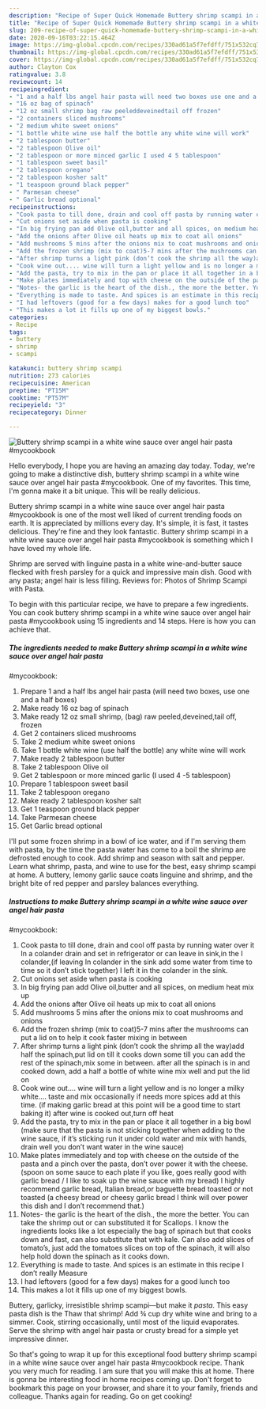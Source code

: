 ```yaml
---
description: "Recipe of Super Quick Homemade Buttery shrimp scampi in a white wine sauce over angel hair pasta #mycookbook"
title: "Recipe of Super Quick Homemade Buttery shrimp scampi in a white wine sauce over angel hair pasta #mycookbook"
slug: 209-recipe-of-super-quick-homemade-buttery-shrimp-scampi-in-a-white-wine-sauce-over-angel-hair-pasta-mycookbook
date: 2020-09-16T03:22:15.464Z
image: https://img-global.cpcdn.com/recipes/330ad61a5f7efdff/751x532cq70/buttery-shrimp-scampi-in-a-white-wine-sauce-over-angel-hair-pasta-mycookbook-recipe-main-photo.jpg
thumbnail: https://img-global.cpcdn.com/recipes/330ad61a5f7efdff/751x532cq70/buttery-shrimp-scampi-in-a-white-wine-sauce-over-angel-hair-pasta-mycookbook-recipe-main-photo.jpg
cover: https://img-global.cpcdn.com/recipes/330ad61a5f7efdff/751x532cq70/buttery-shrimp-scampi-in-a-white-wine-sauce-over-angel-hair-pasta-mycookbook-recipe-main-photo.jpg
author: Clayton Cox
ratingvalue: 3.8
reviewcount: 14
recipeingredient:
- "1 and a half lbs angel hair pasta will need two boxes use one and a half boxes"
- "16 oz bag of spinach"
- "12 oz small shrimp bag raw peeleddeveinedtail off frozen"
- "2 containers sliced mushrooms"
- "2 medium white sweet onions"
- "1 bottle white wine use half the bottle any white wine will work"
- "2 tablespoon butter"
- "2 tablespoon Olive oil"
- "2 tablespoon or more minced garlic I used 4 5 tablespoon"
- "1 tablespoon sweet basil"
- "2 tablespoon oregano"
- "2 tablespoon kosher salt"
- "1 teaspoon ground black pepper"
- " Parmesan cheese"
- " Garlic bread optional"
recipeinstructions:
- "Cook pasta to till done, drain and cool off pasta by running water over it In a colander drain and set in refrigerator or can leave in sink,in the I colander,(if leaving In colander in the sink add some water from time to time so it don’t stick together) I left it in the colander in the sink."
- "Cut onions set aside when pasta is cooking"
- "In big frying pan add Olive oil,butter and all spices, on medium heat mix up"
- "Add the onions after Olive oil heats up mix to coat all onions"
- "Add mushrooms 5 mins after the onions mix to coat mushrooms and onions"
- "Add the frozen shrimp (mix to coat)5-7 mins after the mushrooms can put a lid on to help it cook faster mixing in between"
- "After shrimp turns a light pink (don’t cook the shrimp all the way)add half the spinach,put lid on till it cooks down some till you can add the rest of the spinach,mix some in between. after all the spinach is in and cooked down, add a half a bottle of white wine mix well and put the lid on"
- "Cook wine out.... wine will turn a light yellow and is no longer a milky white.... taste and mix occasionally if needs more spices add at this time. (if making garlic bread at this point will be a good time to start baking it) after wine is cooked out,turn off heat"
- "Add the pasta, try to mix in the pan or place it all together in a big bowl (make sure that the pasta is not sticking together when adding to the wine sauce, if it’s sticking run it under cold water and mix with hands, drain well you don’t want water in the wine sauce)"
- "Make plates immediately and top with cheese on the outside of the pasta and a pinch over the pasta, don’t over power it with the cheese. (spoon on some sauce to each plate if you like, goes really good with garlic bread / I like to soak up the wine sauce with my bread) I highly recommend garlic bread, Italian bread,or baguette bread toasted or not toasted (a cheesy bread or cheesy garlic bread I think will over power this dish and I don’t recommend that.)"
- "Notes- the garlic is the heart of the dish., the more the better. You can take the shrimp out or can substituted it for Scallops. I know the ingredients looks like a lot especially the bag of spinach but that cooks down and fast, can also substitute that with kale. Can also add slices of tomato’s, just add the tomatoes slices on top of the spinach, it will also help hold down the spinach as it cooks down."
- "Everything is made to taste. And spices is an estimate in this recipe I don’t really Measure"
- "I had leftovers (good for a few days) makes for a good lunch too"
- "This makes a lot it fills up one of my biggest bowls."
categories:
- Recipe
tags:
- buttery
- shrimp
- scampi

katakunci: buttery shrimp scampi 
nutrition: 273 calories
recipecuisine: American
preptime: "PT15M"
cooktime: "PT57M"
recipeyield: "3"
recipecategory: Dinner

---
```



![Buttery shrimp scampi in a white wine sauce over angel hair pasta
#mycookbook](https://img-global.cpcdn.com/recipes/330ad61a5f7efdff/751x532cq70/buttery-shrimp-scampi-in-a-white-wine-sauce-over-angel-hair-pasta-mycookbook-recipe-main-photo.jpg)

Hello everybody, I hope you are having an amazing day today. Today, we're going to make a distinctive dish, buttery shrimp scampi in a white wine sauce over angel hair pasta
#mycookbook. One of my favorites. This time, I'm gonna make it a bit unique. This will be really delicious.

Buttery shrimp scampi in a white wine sauce over angel hair pasta
#mycookbook is one of the most well liked of current trending foods on earth. It is appreciated by millions every day. It's simple, it is fast, it tastes delicious. They're fine and they look fantastic. Buttery shrimp scampi in a white wine sauce over angel hair pasta
#mycookbook is something which I have loved my whole life.

Shrimp are served with linguine pasta in a white wine-and-butter sauce flecked with fresh parsley for a quick and impressive main dish. Good with any pasta; angel hair is less filling. Reviews for: Photos of Shrimp Scampi with Pasta.


To begin with this particular recipe, we have to prepare a few ingredients. You can cook buttery shrimp scampi in a white wine sauce over angel hair pasta
#mycookbook using 15 ingredients and 14 steps. Here is how you can achieve that.

<!--inarticleads1-->

##### The ingredients needed to make Buttery shrimp scampi in a white wine sauce over angel hair pasta
#mycookbook:

1. Prepare 1 and a half lbs angel hair pasta (will need two boxes, use one and a half boxes)
1. Make ready 16 oz bag of spinach
1. Make ready 12 oz small shrimp, (bag) raw peeled,deveined,tail off, frozen
1. Get 2 containers sliced mushrooms
1. Take 2 medium white sweet onions
1. Take 1 bottle white wine (use half the bottle) any white wine will work
1. Make ready 2 tablespoon butter
1. Take 2 tablespoon Olive oil
1. Get 2 tablespoon or more minced garlic (I used 4 -5 tablespoon)
1. Prepare 1 tablespoon sweet basil
1. Take 2 tablespoon oregano
1. Make ready 2 tablespoon kosher salt
1. Get 1 teaspoon ground black pepper
1. Take  Parmesan cheese
1. Get  Garlic bread optional


I&#39;ll put some frozen shrimp in a bowl of ice water, and if I&#39;m serving them with pasta, by the time the pasta water has come to a boil the shrimp are defrosted enough to cook. Add shrimp and season with salt and pepper. Learn what shrimp, pasta, and wine to use for the best, easy shrimp scampi at home. A buttery, lemony garlic sauce coats linguine and shrimp, and the bright bite of red pepper and parsley balances everything. 

<!--inarticleads2-->

##### Instructions to make Buttery shrimp scampi in a white wine sauce over angel hair pasta
#mycookbook:

1. Cook pasta to till done, drain and cool off pasta by running water over it In a colander drain and set in refrigerator or can leave in sink,in the I colander,(if leaving In colander in the sink add some water from time to time so it don’t stick together) I left it in the colander in the sink.
1. Cut onions set aside when pasta is cooking
1. In big frying pan add Olive oil,butter and all spices, on medium heat mix up
1. Add the onions after Olive oil heats up mix to coat all onions
1. Add mushrooms 5 mins after the onions mix to coat mushrooms and onions
1. Add the frozen shrimp (mix to coat)5-7 mins after the mushrooms can put a lid on to help it cook faster mixing in between
1. After shrimp turns a light pink (don’t cook the shrimp all the way)add half the spinach,put lid on till it cooks down some till you can add the rest of the spinach,mix some in between. after all the spinach is in and cooked down, add a half a bottle of white wine mix well and put the lid on
1. Cook wine out.... wine will turn a light yellow and is no longer a milky white.... taste and mix occasionally if needs more spices add at this time. (if making garlic bread at this point will be a good time to start baking it) after wine is cooked out,turn off heat
1. Add the pasta, try to mix in the pan or place it all together in a big bowl (make sure that the pasta is not sticking together when adding to the wine sauce, if it’s sticking run it under cold water and mix with hands, drain well you don’t want water in the wine sauce)
1. Make plates immediately and top with cheese on the outside of the pasta and a pinch over the pasta, don’t over power it with the cheese. (spoon on some sauce to each plate if you like, goes really good with garlic bread / I like to soak up the wine sauce with my bread) I highly recommend garlic bread, Italian bread,or baguette bread toasted or not toasted (a cheesy bread or cheesy garlic bread I think will over power this dish and I don’t recommend that.)
1. Notes- the garlic is the heart of the dish., the more the better. You can take the shrimp out or can substituted it for Scallops. I know the ingredients looks like a lot especially the bag of spinach but that cooks down and fast, can also substitute that with kale. Can also add slices of tomato’s, just add the tomatoes slices on top of the spinach, it will also help hold down the spinach as it cooks down.
1. Everything is made to taste. And spices is an estimate in this recipe I don’t really Measure
1. I had leftovers (good for a few days) makes for a good lunch too
1. This makes a lot it fills up one of my biggest bowls.


Buttery, garlicky, irresistible shrimp scampi—but make it *pasta*. This easy pasta dish is the Thaw that shrimp! Add ¾ cup dry white wine and bring to a simmer. Cook, stirring occasionally, until most of the liquid evaporates. Serve the shrimp with angel hair pasta or crusty bread for a simple yet impressive dinner. 

So that's going to wrap it up for this exceptional food buttery shrimp scampi in a white wine sauce over angel hair pasta
#mycookbook recipe. Thank you very much for reading. I am sure that you will make this at home. There is gonna be interesting food in home recipes coming up. Don't forget to bookmark this page on your browser, and share it to your family, friends and colleague. Thanks again for reading. Go on get cooking!
